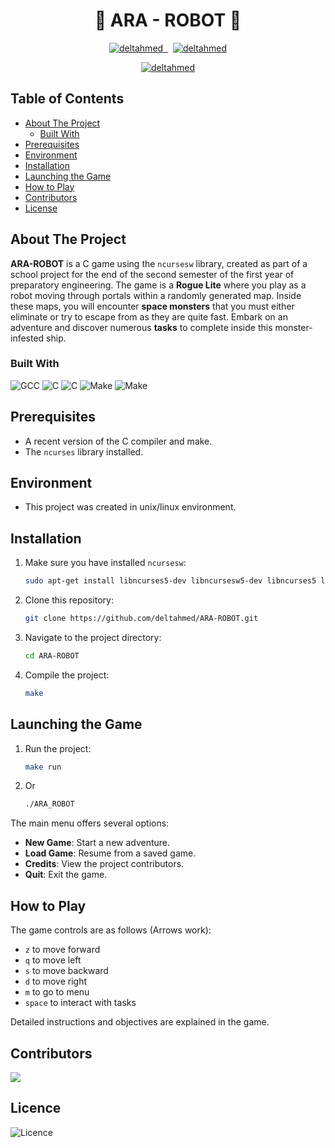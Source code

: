 

<h1 align="center">🔲 ARA - ROBOT 🔳</h1>

</p>
<p align="center"> 
  <a href="https://github.com/deltahmed/ARA-ROBOT">
    <img src="https://img.shields.io/github/contributors/deltahmed/ARA-ROBOT.svg?style=for-the-badge" alt="deltahmed" /> </a>
  <a href="https://github.com/deltahmed/ARA-ROBOT">
    <img alt="" src="https://img.shields.io/github/issues/deltahmed/ARA-ROBOT.svg?style=for-the-badge">
    </a>
  <a href="https://github.com/deltahmed/ARA-ROBOT">
    <img alt="" src="https://img.shields.io/github/forks/deltahmed/ARA-ROBOT.svg?style=for-the-badge"></a>
  <a href="https://github.com/deltahmed/ARA-ROBOT">
    <img alt="" src="https://img.shields.io/github/stars/deltahmed/ARA-ROBOT.svg?style=for-the-badge"></a>
  <a href="https://raw.githubusercontent.com/deltahmed/ARA-ROBOT/master/LICENSE">
    <img src="https://img.shields.io/badge/License-BSD%202%20-blue?style=for-the-badge" alt="deltahmed" /> </a>
</p>



</p>
<p align="center"> 
  <a href="https://github.com/deltahmed/ARA-ROBOT">
    <img src="https://raw.githubusercontent.com/deltahmed/ARA-ROBOT/main/data/demo.gif" alt="deltahmed" /> </a>
</p>


## Table of Contents

* [About The Project](#about-the-project)
  * [Built With](#built-with)
* [Prerequisites](#prerequisites)
* [Environment](#environment)
* [Installation](#installation)
* [Launching the Game](#launching-the-game)
* [How to Play](#how-to-play)
* [Contributors](#contributors)
* [License](#license)


<!-- ABOUT THE PROJECT -->

## About The Project

**ARA-ROBOT** is a C game using the `ncursesw` library, created as part of a school project for the end of the second semester of the first year of preparatory engineering. The game is a **Rogue Lite** where you play as a robot moving through portals within a randomly generated map. Inside these maps, you will encounter **space monsters** that you must either eliminate or try to escape from as they are quite fast. Embark on an adventure and discover numerous **tasks** to complete inside this monster-infested ship.

### Built With

![GCC](https://img.shields.io/badge/-GCC-05122A?style=for-the-badge&logo=GNU)
![C](https://img.shields.io/badge/-C-05122A?style=for-the-badge&logo=C)
![C](https://img.shields.io/badge/-ncursesw-05122A?style=for-the-badge&logo=C)
![Make](https://img.shields.io/badge/-make-05122A?style=for-the-badge&logo=C)
![Make](https://img.shields.io/badge/-linux-05122A?style=for-the-badge&logo=linux)


## Prerequisites
- A recent version of the C compiler and make.
- The `ncurses` library installed.


## Environment 
- This project was created in unix/linux environment.

## Installation
1. Make sure you have installed `ncursesw`:
   ```sh
   sudo apt-get install libncurses5-dev libncursesw5-dev libncurses5 libncursesw5
   ```
2. Clone this repository:
   ```sh
   git clone https://github.com/deltahmed/ARA-ROBOT.git
   ```
3. Navigate to the project directory:
   ```sh
   cd ARA-ROBOT
   ```
4. Compile the project:
   ```sh
   make
   ```

## Launching the Game
1. Run the project:
   ```sh
   make run
   ```
2. Or 
   ```sh
   ./ARA_ROBOT
   ```

The main menu offers several options:
- **New Game**: Start a new adventure.
- **Load Game**: Resume from a saved game.
- **Credits**: View the project contributors.
- **Quit**: Exit the game.

## How to Play

The game controls are as follows (Arrows work):
- `z` to move forward
- `q` to move left
- `s` to move backward
- `d` to move right
- `m` to go to menu
- `space` to interact with tasks

Detailed instructions and objectives are explained in the game.

## Contributors

<a href="https://github.com/deltahmed/ARA-ROBOT/graphs/contributors">
  <img src="https://contrib.rocks/image?repo=deltahmed/ARA-ROBOT" />
</a>

## Licence 
![Licence](https://img.shields.io/badge/License-BSD%202%20-blue?style=for-the-badge)

